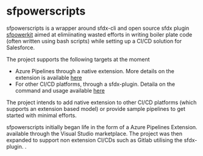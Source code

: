 # sfpowerscripts

sfpowerscripts is a wrapper around sfdx-cli and open source sfdx plugin [sfpowerkit]( 
https://github.com/Accenture/sfpowerkit) aimed at elimiinating wasted efforts in writing boiler plate code (often written using bash scripts) while setting up a  CI/CD solution for Salesforce.

The project supports the following targets at the moment
- Azure Pipelines through a native extension. More details on the extension is available [here](https://github.com/Accenture/sfpowerscripts/tree/develop/packages/azpipelines)
- For other CI/CD platforms, through a sfdx-plugin. Detaila on the command and usage available [here]()

The project intends to add native extension to other CI/CD platforms (which supports an extension based model) or provide sample pipelines to get started with minimal efforts.


sfpowerscripts initially began life in the form of a  Azure Pipelines Extension. available through the Visual Studio marketplace. The project was then expanded to support non extension CI/CDs such as Gitlab utilising the sfdx-plugin.
.
